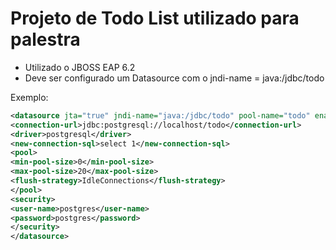 Projeto de Todo List utilizado para palestra
========

* Utilizado o JBOSS EAP 6.2
* Deve ser configurado um Datasource com o jndi-name = java:/jdbc/todo

Exemplo:

```xml
<datasource jta="true" jndi-name="java:/jdbc/todo" pool-name="todo" enabled="true" use-java-context="true" use-ccm="true">
<connection-url>jdbc:postgresql://localhost/todo</connection-url>
<driver>postgresql</driver>
<new-connection-sql>select 1</new-connection-sql>
<pool>
<min-pool-size>0</min-pool-size>
<max-pool-size>20</max-pool-size>
<flush-strategy>IdleConnections</flush-strategy>
</pool>
<security>
<user-name>postgres</user-name>
<password>postgres</password>
</security>
</datasource>
```
